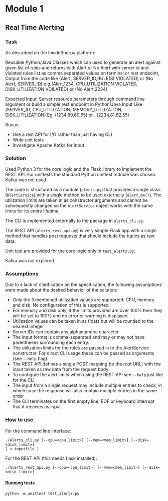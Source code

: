 # Module 1
## Real Time Alerting

### Task

As described on the InisdeSherpa platform:

Reusable Python/Java Classes which can used to generate an alert against given 
list of rules and returns with Alert or No Alert with server id and violated 
rules list as comma separated values on terminal or rest endpoint,
Output from the code like (Alert, SERVER_ID,RULE(S) VIOLATED) or 
(No Alert, SERVER_ID)
e.g.(Alert,1234, CPU_UTILIZATION VIOLATED, DISK_UTILIZATION VOILATED) or 
(No Alert,2234) 

Expected Input:
Server resource parameters through command line argument or build a simple 
rest endpoint in Python/Java
Input Like (SERVER_ID, CPU_UTILIZATION, MEMORY_UTILIZATION, DISK_UTILIZATION)
Eg. (1234,89,69,65) or . (2234,81,62,55)

Bonus:
- Use a rest API for I/O rather than just having CLI
- Write unit tests
- Investigate Apache Kafka for input 

### Solution

Used Python 3 for the core logic and the Flask library to implement the REST 
API. For unittests the standard Python unittest mdoule was chosen. Kafka was 
not used.

The code is structured as a module (`alerts.py`) that provides a single class 
(`AlertService`) with a single method to be used externally (`alert_me()`).
The utilization limits are taken in as constructor arguments and cannot be 
subsequently changed so the `AlertService` object works with the same limits 
for its entire lifetime.

The CLI is implemented externally to the package in `alerts_cli.py`.

The REST API (`alerts_rest_api.py`) is very simple Flask app with a single 
method that handles post requests that should include the tuples as raw data. 

Unit test are provided for the core logic only in `test_alerts.py`.

Kafka was not explored.

### Assumptions

Due to a lack of clarification on the specification, the following assumptions 
were made about the desired behavior of the solution:

* Only the 3 mentioned utilization values are supported: CPU, memory and disk. 
No configuration of this is supported
* For memory and disk only, if the limits provided are over 100% then they 
will be set to 100% and no error or warning is displayed
* Utilization values can be taken in as floats but will be rounded to the 
nearest integer
* Server IDs can contain any alphanumeric character
* The input format is comma-separated and may or may not have parentheses 
surrounding each entry.
* The utilization limits for the rules are passed in to the AlertService 
constructor. For direct CLI usage these can be passed as arguments (see 
`--help` flag).
* The REST API defines a single POST mapping (to the root URL) with the input 
taken as raw data from the request body
* To configure the alert limits when using the REST API see `--help` just like 
for the CLI
* The input from a single request may include multiple entries to check, in 
which case the response will also contain multiple entries in the same order
* The CLI terminates on the first empty line, EOF or keyboard interrupt that 
it receives as input

### How to use

For the command line interface:

```
./alerts_cli.py [--cpu=<cpu_limit>] [--mem=<mem_limit>] [--disk=<disk_limit>] 
[ < inputfile ]
```

For the REST API (this needs flask installed):

```
./alerts_rest_api.py [--cpu=<cpu_limit>] [--mem=<mem_limit>] [--disk=<disk_limit>]
```

#### Running tests

```
python -m unittest test_alerts.py
```
